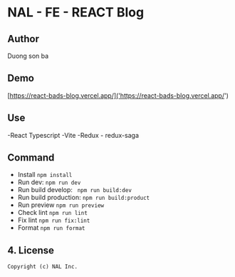 # NAL - FE - REACT Blog

## Author
Duong son ba

## Demo
[https://react-bads-blog.vercel.app/]('https://react-bads-blog.vercel.app/')
## Use
 -React Typescript
 -Vite
 -Redux - redux-saga

## Command
- Install ````npm install ````
- Run dev: ```` npm run dev ````
- Run build develop: ```` npm run build:dev````
- Run build production: ```` npm run build:product ````
- Run preview ````npm run preview ````
- Check lint ````npm run lint ````
- Fix lint ````npm run fix:lint ````
- Format ````npm run format ````


## 4. License

```
Copyright (c) NAL Inc.
```
